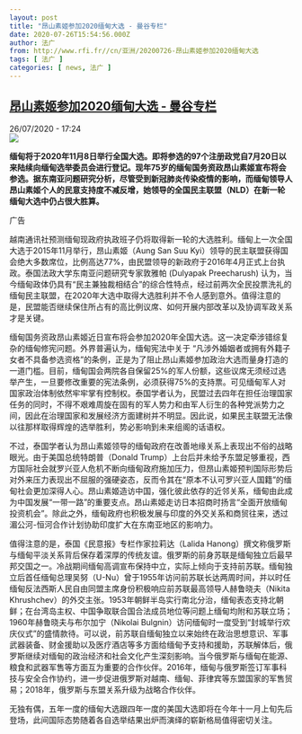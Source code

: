 ```yaml
---
layout: post
title: "昂山素姬参加2020缅甸大选 - 曼谷专栏"
date: 2020-07-26T15:54:56.000Z
author: 法广
from: http://www.rfi.fr//cn/亚洲/20200726-昂山素姬参加2020缅甸大选
tags: [ 法广 ]
categories: [ news, 法广 ]
---
```

<!--1595778896000-->
[昂山素姬参加2020缅甸大选 - 曼谷专栏](http://www.rfi.fr//cn/%E4%BA%9A%E6%B4%B2/20200726-%E6%98%82%E5%B1%B1%E7%B4%A0%E5%A7%AC%E5%8F%82%E5%8A%A02020%E7%BC%85%E7%94%B8%E5%A4%A7%E9%80%89)
------

<div>
<div>26/07/2020 - 17:24</div><img src="https://s.rfi.fr/media/display/91b61f2c-61e2-11ea-98d7-005056bf87d6/w:310/p:16x9/WB149261-RFI-CN-20140608.png"><p><strong>缅甸将于2020年11月8日举行全国大选。即将参选的97个注册政党自7月20日以来陆续向缅甸选举委员会进行登记。现年75岁的缅甸国务资政昂山素姬宣布将会参选。据东南亚问题研究分析，尽管受到新冠肺炎传染疫情的影响，而缅甸领导人昂山素姬个人的民意支持度不减反增，她领导的全国民主联盟（NLD）在新一轮缅甸大选中仍占很大胜算。</strong></p><div class="t-content__body u-clearfix"><div class="m-interstitial"><div class="m-interstitial__ad"><divclass="m-block-ad "data-tms-ad-type="box"data-tms-ad-status="idle"data-tms-ad-pos="1"><div class="m-block-ad__label"><span class="m-block-ad__label__text">广告</span></div><div class="m-block-ad__content"></div></div></div></div><p>越南通讯社预测缅甸现政府执政班子仍将取得新一轮的大选胜利。缅甸上一次全国大选于2015年11月举行，昂山素姬（Aung San Suu Kyi）领导的民主联盟获得国会绝大多数席位，比例高达77%，由民盟领导的新政府于2016年4月正式上台执政。泰国法政大学东南亚问题研究专家敦雅帕 (Dulyapak Preecharush) 认为，当今缅甸政体仍具有“民主兼独裁相结合”的综合性特点，经过前两次全民投票洗礼的缅甸民主联盟，在2020年大选中取得大选胜利并不令人感到意外。值得注意的是，民盟能否继续保住所占有的高比例议席、如何开展内部改革以及协调军政关系才是关键。</p><p>缅甸国务资政昂山素姬近日宣布将会参加2020年全国大选。这一决定牵涉错综复杂的缅甸修宪问题。外界普遍认为，缅甸宪法中关于 “凡涉外婚姻者或拥有外籍子女者不具备参选资格”的条例，正是为了阻止昂山素姬参加政治大选而量身打造的一道门槛。目前，缅甸国会两院各自保留25%的军人份额，这些议席无须经过选举产生，一旦要修改重要的宪法条例，必须获得75%的支持票。可见缅甸军人对国家政治体制依然牢牢掌有控制权。泰国学者认为，民盟过去四年在担任治理国家任务的同时，不得不艰难周旋在固有的军人势力和由军人衍生的各种党派势力之间，因此在治理国家和发展经济方面建树并不明显。因此说，如果民主联盟无法像以往那样取得辉煌的选举胜利，势必影响到未来组阁的话语权。</p><p>不过，泰国学者认为昂山素姬领导的缅甸政府在改善地缘关系上表现出不俗的战略眼光。由于美国总统特朗普（Donald Trump）上台后并未给予东盟足够重视，西方国际社会就罗兴亚人危机不断向缅甸政府施加压力，但昂山素姬预判国际形势后对外来压力表现出不屈服的强硬姿态，反而令其在“原本不认可罗兴亚人国籍”的缅甸社会更加深得人心。昂山素姬造访中国，强化彼此依存的近邻关系，缅甸由此成为中国发展“一带一路”的重要支点。昂山素姬走访日本招商时扬言“全面开放缅甸投资机会”。除此之外，缅甸政府也积极发展与印度的外交关系和商贸往来，透过湄公河-恒河合作计划协助印度扩大在东南亚地区的影响力。</p><p>值得注意的是，泰国《民意报》专栏作家拉莉达（Lalida Hanong）撰文称俄罗斯与缅甸平淡关系背后保存着深厚的传统友谊。俄罗斯的前身苏联是缅甸独立后最早邦交国之一。冷战期间缅甸高调宣布保持中立，实际上倾向于支持前苏联。缅甸独立后首任缅甸总理吴努（U-Nu）曾于1955年访问前苏联长达两周时间，并以时任缅甸反法西斯人民自由同盟主席身份积极响应前苏联最高领导人赫鲁晓夫（Nikita  Khrushchev）的外交主张。1953年朝鲜半岛实行南北分治，缅甸表态支持北朝鲜；在台湾岛主权、中国争取联合国合法成员地位等问题上缅甸均附和苏联立场；1960年赫鲁晓夫与布尔加宁（Nikolai Bulgnin）访问缅甸时一度受到“封城举行欢庆仪式”的盛情款待。可以说，前苏联自缅甸独立以来始终在政治思想意识、军事武器装备、财金援助以及医疗酒店等多方面给缅甸予支持和援助，苏联解体后，俄罗斯继续对缅甸的政治经济和社会文化产生深刻影响。当今俄罗斯与缅甸在能源、粮食和武器军售等方面互为重要的合作伙伴。2016年，缅甸与俄罗斯签订军事科技与安全合作协约，进一步促进俄罗斯对越南、缅甸、菲律宾等东盟国家的军售贸易；2018年，俄罗斯与东盟关系升级为战略合作伙伴。</p><p>无独有偶，五年一度的缅甸大选跟四年一度的美国大选即将在今年十一月上旬先后登场，此间国际态势随着各自选举结果出炉而演绎的崭新格局值得密切关注。</p><p> </p><div class="o-self-promo o-self-promo--nl o-self-promo--hidden" data-selfpromo-newsletter></div><div class="o-self-promo o-self-promo--app o-self-promo--hidden" data-selfpromo-app></div></div>
</div>
